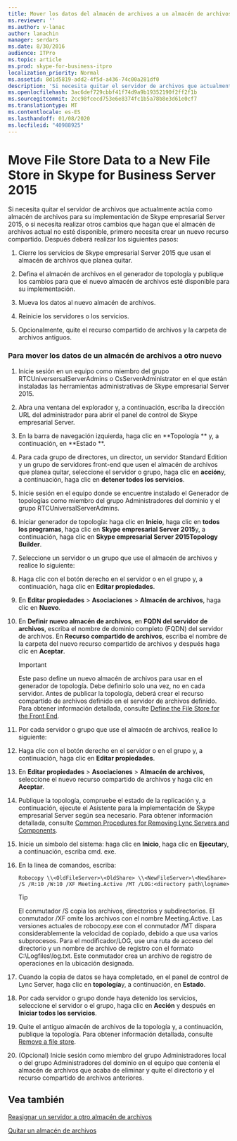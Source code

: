 ```yaml
---
title: Mover los datos del almacén de archivos a un almacén de archivos nuevo en Skype Empresarial Server 2015
ms.reviewer: ''
ms.author: v-lanac
author: lanachin
manager: serdars
ms.date: 8/30/2016
audience: ITPro
ms.topic: article
ms.prod: skype-for-business-itpro
localization_priority: Normal
ms.assetid: 8d1d5819-add2-4f5d-a436-74c00a281df0
description: 'Si necesita quitar el servidor de archivos que actualmente actúa como almacén de archivos para su implementación de Skype empresarial Server 2015, o si necesita realizar otros cambios que hagan que el almacén de archivos actual no esté disponible, primero necesita crear un nuevo recurso compartido. Después deberá realizar los siguientes pasos:'
ms.openlocfilehash: 3ac6def729cbbf41f74d9a9b19352190f2ff2f1b
ms.sourcegitcommit: 2cc98fcecd753e6e8374fc1b5a78b8e3d61e0cf7
ms.translationtype: MT
ms.contentlocale: es-ES
ms.lasthandoff: 01/08/2020
ms.locfileid: "40988925"
---
```

# <a name="move-file-store-data-to-a-new-file-store-in-skype-for-business-server-2015"></a>Move File Store Data to a New File Store in Skype for Business Server 2015

Si necesita quitar el servidor de archivos que actualmente actúa como almacén de archivos para su implementación de Skype empresarial Server 2015, o si necesita realizar otros cambios que hagan que el almacén de archivos actual no esté disponible, primero necesita crear un nuevo recurso compartido. Después deberá realizar los siguientes pasos:

1. Cierre los servicios de Skype empresarial Server 2015 que usan el almacén de archivos que planea quitar.

2. Defina el almacén de archivos en el generador de topología y publique los cambios para que el nuevo almacén de archivos esté disponible para su implementación.

3. Mueva los datos al nuevo almacén de archivos.

4. Reinicie los servidores o los servicios.

5. Opcionalmente, quite el recurso compartido de archivos y la carpeta de archivos antiguos.

### <a name="to-move-file-store-data-from-one-file-store-to-a-new-file-store"></a>Para mover los datos de un almacén de archivos a otro nuevo

1. Inicie sesión en un equipo como miembro del grupo RTCUniversersalServerAdmins o CsServerAdministrator en el que están instaladas las herramientas administrativas de Skype empresarial Server 2015.

2. Abra una ventana del explorador y, a continuación, escriba la dirección URL del administrador para abrir el panel de control de Skype empresarial Server.

3. En la barra de navegación izquierda, haga clic en **Topología ** y, a continuación, en **Estado **. 

4. Para cada grupo de directores, un director, un servidor Standard Edition y un grupo de servidores front-end que usen el almacén de archivos que planea quitar, seleccione el servidor o grupo, haga clic en **acción**y, a continuación, haga clic en **detener todos los servicios**.

5. Inicie sesión en el equipo donde se encuentre instalado el Generador de topologías como miembro del grupo Administradores del dominio y el grupo RTCUniversalServerAdmins.

6. Iniciar generador de topología: haga clic en **Inicio**, haga clic en **todos los programas**, haga clic en **Skype empresarial Server 2015**y, a continuación, haga clic en **Skype empresarial Server 2015Topology Builder**.

7. Seleccione un servidor o un grupo que use el almacén de archivos y realice lo siguiente:

8. Haga clic con el botón derecho en el servidor o en el grupo y, a continuación, haga clic en **Editar propiedades**. 

9. En **Editar propiedades** > **Asociaciones** > **Almacén de archivos**, haga clic en **Nuevo**.

10. En **Definir nuevo almacén de archivos**, en **FQDN del servidor de archivos**, escriba el nombre de dominio completo (FQDN) del servidor de archivos. En **Recurso compartido de archivos**, escriba el nombre de la carpeta del nuevo recurso compartido de archivos y después haga clic en **Aceptar**.

     > [!IMPORTANT]
     > Este paso define un nuevo almacén de archivos para usar en el generador de topología. Debe definirlo solo una vez, no en cada servidor. Antes de publicar la topología, deberá crear el recurso compartido de archivos definido en el servidor de archivos definido. Para obtener información detallada, consulte [Define the File Store for the Front End](https://technet.microsoft.com/library/90994400-c4e5-4509-af41-121ac716fbca.aspx).

11. Por cada servidor o grupo que use el almacén de archivos, realice lo siguiente:

12. Haga clic con el botón derecho en el servidor o en el grupo y, a continuación, haga clic en **Editar propiedades**.

13. En **Editar propiedades** > **Asociaciones** > **Almacén de archivos**, seleccione el nuevo recurso compartido de archivos y haga clic en **Aceptar**.

14. Publique la topología, compruebe el estado de la replicación y, a continuación, ejecute el Asistente para la implementación de Skype empresarial Server según sea necesario. Para obtener información detallada, consulte [Common Procedures for Removing Lync Servers and Components](https://technet.microsoft.com/library/5438ce1e-57fa-4031-8bdb-3af6581d901b.aspx).

15. Inicie un símbolo del sistema: haga clic en **Inicio**, haga clic en **Ejecutar**y, a continuación, escriba cmd. exe.

16. En la línea de comandos, escriba:

    ```console
    Robocopy \\<OldFileServer>\<OldShare> \\<NewFileServer>\<NewShare> /S /R:10 /W:10 /XF Meeting.Active /MT /LOG:<directory path\logname>
    ```

    > [!TIP]
    > El conmutador /S copia los archivos, directorios y subdirectorios. El conmutador /XF omite los archivos con el nombre Meeting.Active. Las versiones actuales de robocopy.exe con el conmutador /MT dispara considerablemente la velocidad de copiado, debido a que usa varios subprocesos. Para el modificador/LOG, use una ruta de acceso del directorio y un nombre de archivo de registro con el formato C:\Logfiles\log.txt. Este conmutador crea un archivo de registro de operaciones en la ubicación designada.

17. Cuando la copia de datos se haya completado, en el panel de control de Lync Server, haga clic en **topología**y, a continuación, en **Estado**.

18. Por cada servidor o grupo donde haya detenido los servicios, seleccione el servidor o el grupo, haga clic en **Acción** y después en **Iniciar todos los servicios**.         

19. Quite el antiguo almacén de archivos de la topología y, a continuación, publique la topología. Para obtener información detallada, consulte [Remove a file store](https://technet.microsoft.com/library/1ba7eb15-5c87-4357-b4d8-f59409ac7f71.aspx).

20. (Opcional) Inicie sesión como miembro del grupo Administradores local o del grupo Administradores del dominio en el equipo que contenía el almacén de archivos que acaba de eliminar y quite el directorio y el recurso compartido de archivos anteriores.

## <a name="see-also"></a>Vea también

[Reasignar un servidor a otro almacén de archivos](https://technet.microsoft.com/library/18509cce-a4d2-4537-a822-f99de6d7598e.aspx)

[Quitar un almacén de archivos](https://technet.microsoft.com/library/1ba7eb15-5c87-4357-b4d8-f59409ac7f71.aspx)
